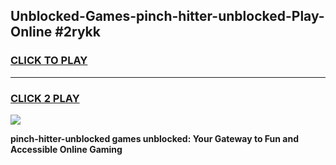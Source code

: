 
## Unblocked-Games-pinch-hitter-unblocked-Play-Online #2rykk
<h3>
<a href="https://news.freeplayer.one?title=pinch-hitter-unblocked&ref=3">CLICK TO PLAY</a></h3>
<hr>

<h3>
<a href="https://news.freeplayer.one?title=pinch-hitter-unblocked&ref=3">CLICK 2 PLAY</a>
  
</h3>

<a href="https://news.freeplayer.one?title=pinch-hitter-unblocked&ref=3"><img src="https://clearcache.store/games.png"></a>


**pinch-hitter-unblocked games unblocked: Your Gateway to Fun and Accessible Online Gaming**
